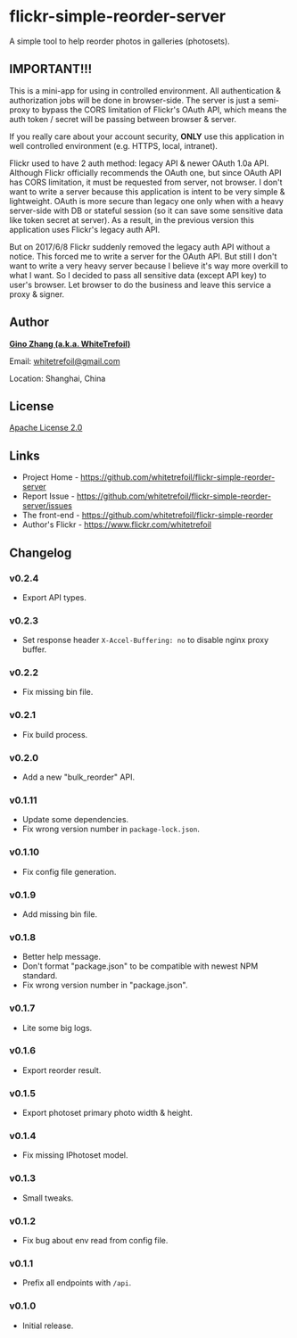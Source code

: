 flickr-simple-reorder-server
============================

A simple tool to help reorder photos in galleries (photosets).

IMPORTANT!!!
------------

This is a mini-app for using in controlled environment.  All authentication & authorization jobs will be done in browser-side.  The server is just a semi-proxy to bypass the CORS limitation of Flickr's OAuth API, which means the auth token / secret will be passing between browser & server.

If you really care about your account security, **ONLY** use this application in well controlled environment (e.g. HTTPS, local, intranet).

Flickr used to have 2 auth method: legacy API & newer OAuth 1.0a API.  Although Flickr officially recommends the OAuth one, but since OAuth API has CORS limitation, it must be requested from server, not browser.  I don't want to write a server because this application is intent to be very simple & lightweight.  OAuth is more secure than legacy one only when with a heavy server-side with DB or stateful session (so it can save some sensitive data like token secret at server).  As a result, in the previous version this application uses Flickr's legacy auth API.

But on 2017/6/8 Flickr suddenly removed the legacy auth API without a notice.  This forced me to write a server for the OAuth API.  But still I don't want to write a very heavy server because I believe it's way more overkill to what I want.  So I decided to pass all sensitive data (except API key) to user's browser.  Let browser to do the business and leave this service a proxy & signer.

Author
------

[**Gino Zhang (a.k.a. WhiteTrefoil)**](http://en.gravatar.com/whitetrefoil)

Email: whitetrefoil@gmail.com

Location: Shanghai, China

License
-------

[Apache License 2.0](https://github.com/whitetrefoil/flickr-simple-reorder-server/blob/master/LICENSE)

Links
-----

* Project Home - https://github.com/whitetrefoil/flickr-simple-reorder-server
* Report Issue - https://github.com/whitetrefoil/flickr-simple-reorder-server/issues
* The front-end - https://github.com/whitetrefoil/flickr-simple-reorder
* Author's Flickr - https://www.flickr.com/whitetrefoil

Changelog
---------

### v0.2.4

* Export API types.

### v0.2.3

* Set response header `X-Accel-Buffering: no` to disable nginx proxy buffer.

### v0.2.2

* Fix missing bin file.

### v0.2.1

* Fix build process.

### v0.2.0

* Add a new "bulk_reorder" API.

### v0.1.11

* Update some dependencies.
* Fix wrong version number in `package-lock.json`.

### v0.1.10

* Fix config file generation.

### v0.1.9

* Add missing bin file.

### v0.1.8

* Better help message.
* Don't format "package.json" to be compatible with newest NPM standard.
* Fix wrong version number in "package.json".

### v0.1.7

* Lite some big logs.

### v0.1.6

* Export reorder result.

### v0.1.5

* Export photoset primary photo width & height.

### v0.1.4

* Fix missing IPhotoset model.

### v0.1.3

* Small tweaks.

### v0.1.2

* Fix bug about env read from config file.

### v0.1.1

* Prefix all endpoints with `/api`.

### v0.1.0

* Initial release.
